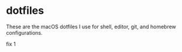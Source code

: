 # dotfiles
These are the macOS dotfiles I use for shell, editor, git, and homebrew configurations. 
 
fix 1